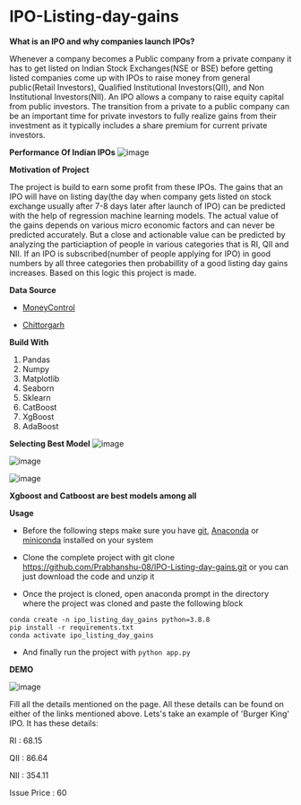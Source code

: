 # IPO-Listing-day-gains

**What is an IPO and why companies launch IPOs?**

Whenever a company becomes a Public company from a private company it has to get listed on Indian Stock Exchanges(NSE or BSE) before getting listed companies come up with IPOs to raise money from general public(Retail Investors), Qualified Institutional Investors(QII), and Non Institutional Investors(NII). An IPO allows a company to raise equity capital from public investors. The transition from a private to a public company can be an important time for private investors to fully realize gains from their investment as it typically includes a share premium for current private investors.

**Performance Of Indian IPOs**
![image](https://user-images.githubusercontent.com/88246010/222199594-76508b2a-fae0-4ac6-a886-a32512e8aab9.png)


**Motivation of Project**

The project is build to earn some profit from these IPOs. The gains that an IPO will have on listing day(the day when company gets listed on stock exchange usually after 7-8 days later after launch of IPO) can be predicted with the help of regression machine learning models. The actual value of the gains depends on various micro economic factors and can never be predicted accurately. But a close and actionable value can be predicted by analyzing the particiaption of people in various categories that is RI, QII and NII. If an IPO is subscribed(number of people applying for IPO) in good numbers by all three categories then probabillity of a good listing day gains increases. Based on this logic this project is made.


**Data Source**

* [MoneyControl](https://www.moneycontrol.com/)

* [Chittorgarh](https://www.chittorgarh.com/)


**Build With**
1. Pandas
2. Numpy
3. Matplotlib
4. Seaborn
5. Sklearn
6. CatBoost
7. XgBoost
8. AdaBoost

**Selecting Best Model**
![image](https://user-images.githubusercontent.com/88246010/222204973-c70c4be7-21c6-41d0-82e1-aeb11455862b.png)

![image](https://user-images.githubusercontent.com/88246010/222205655-15481457-81ef-48af-97fa-9be5dc7094ec.png)

![image](https://user-images.githubusercontent.com/88246010/222205334-2d8727ed-e53f-484b-93ad-341bb8d27c01.png)


**Xgboost and Catboost are best models among all**

**Usage**

* Before the following steps make sure you have [git](https://git-scm.com/download), [Anaconda](https://www.anaconda.com/) or [miniconda](https://docs.conda.io/en/latest/miniconda.html) installed on your system

* Clone the complete project with git clone https://github.com/Prabhanshu-08/IPO-Listing-day-gains.git or you can just download the code and unzip it

* Once the project is cloned, open anaconda prompt in the directory where the project was cloned and paste the following block

```
conda create -n ipo_listing_day_gains python=3.8.8
pip install -r requirements.txt
conda activate ipo_listing_day_gains 
```

* And finally run the project with
```python app.py```

**DEMO**

![image](https://user-images.githubusercontent.com/88246010/222506106-c10a30c7-7e52-45ce-8c66-c61a03deb852.png)

Fill all the details mentioned on the page. All these details can be found on either of the links mentioned above. Lets's take an example of 'Burger King' IPO. It has these details:

RI : 68.15

QII : 86.64

NII : 354.11

Issue Price : 60

